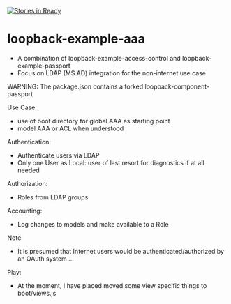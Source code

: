 [![Stories in Ready](https://badge.waffle.io/OwenBrotherwood/loopback-example-aaa.png?label=ready&title=Ready)](https://waffle.io/OwenBrotherwood/loopback-example-aaa)
# loopback-example-aaa

- A combination of loopback-example-access-control and loopback-example-passport
- Focus on LDAP (MS AD) integration for the non-internet use case

WARNING: The package.json contains a forked loopback-component-passport

Use Case:
- use of boot directory for global AAA as starting point
- model AAA or ACL when understood

Authentication:
- Authenticate users via LDAP
- Only one User as Local: user of last resort for diagnostics if at all needed

Authorization:
- Roles from LDAP groups

Accounting:
- Log changes to models and make available to a Role

Note:
- It is presumed that Internet users would be authenticated/authorized by an OAuth system ...

Play:
- At the moment, I have placed moved some  view specific things to boot/views.js
